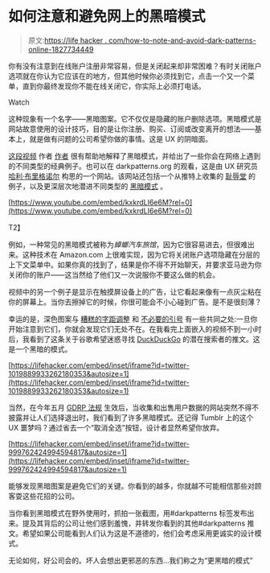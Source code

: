 # 如何注意和避免网上的黑暗模式

> 原文:[https://life hacker . com/how-to-note-and-avoid-dark-patterns-online-1827734449](https://lifehacker.com/how-to-notice-and-avoid-dark-patterns-online-1827734449)

你有没有注意到在线账户注册非常容易，但是关闭起来却非常困难？有时关闭账户选项就在你认为它应该在的地方，但其他时候你必须找到它，点击一个又一个菜单，直到你最终发现你不能在线关闭它，你实际上必须打电话。

Watch

这种现象有一个名字——黑暗图案。它不仅仅是隐藏的账户删除选项。黑暗模式是网站故意使用的设计技巧，目的是让你注册、购买、订阅或改变离开的想法——基本上，就是做有问题的公司希望你做的事情。这是 UX 的阴暗面。

[这段视频](https://www.youtube.com/watch?v=kxkrdLI6e6M) 作者 [作者](http://thenerdwriter.net/) 很有帮助地解释了黑暗模式，并给出了一些你会在网络上遇到的不同类型的经典例子。也可以在 darkpatterns.org 的观看，这是由 UX 研究员 [哈利·布里格诺尔](https://medium.com/@harrybr) 构思的一个网站。该网站还包括一个从推特上收集的 [耻辱堂](https://darkpatterns.org/hall-of-shame) 的例子，以及更深层次地潜进不同类型的 [黑暗模式](https://darkpatterns.org/types-of-dark-pattern) 。

[https://www.youtube.com/embed/kxkrdLI6e6M?rel=0](https://www.youtube.com/embed/kxkrdLI6e6M?rel=0)

T2】

例如，一种常见的黑暗模式被称为*蟑螂汽车旅馆*，因为它很容易进去，但很难出来。这种技术在 Amazon.com 上很难实现，因为它将关闭账户选项隐藏在分层的上下文菜单中。如果你真的找到了，结果是你不得不开始聊天，并要求亚马逊为你关闭你的账户——这当然给了他们又一次说服你不要这么做的机会。

视频中的另一个例子是显示在触摸屏设备上的广告，让它看起来像有一点灰尘粘在你的屏幕上。当你去擦掉它的时候，你很可能会不小心碰到广告。是不是很刻薄？

幸运的是，深色图案与 [糟糕的字距调整](https://www.boredpanda.com/funny-letter-spacing-fails/) 和 [不必要的引号](https://www.buzzfeed.com/copyranter/unnecessary-quotation-marks-harmful-to-your-health) 有一些共同之处:一旦你开始注意到它们，你就会发现它们无处不在。在我看完上面嵌入的视频不到一小时后，我看到了这条关于谷歌希望迷惑寻找 [DuckDuckGo](https://duckduckgo.com/) 的潜在搜索者的推文。这是一个黑暗的模式。

 [https://lifehacker.com/embed/inset/iframe?id=twitter-1019889933262180353&autosize=1](https://lifehacker.com/embed/inset/iframe?id=twitter-1019889933262180353&autosize=1) 

当然，在今年五月 [GDRP 法规](https://lifehacker.com/whats-the-deal-with-gdpr-and-your-online-privacy-1826314658) 生效后，当收集和出售用户数据的网站突然不得不披露并让人们选择退出时，我们看到了许多黑暗模式。还记得 Tumblr 上的这个 UX 噩梦吗？通过省去一个“取消全选”按钮，设计者显然希望你放弃。

 [https://lifehacker.com/embed/inset/iframe?id=twitter-999762424994594817&autosize=1](https://lifehacker.com/embed/inset/iframe?id=twitter-999762424994594817&autosize=1) 

能够发现黑暗图案是避免它们的关键。你看到的越多，你就越不可能相信那些对顾客耍这些花招的公司。

当你看到黑暗模式在野外使用时，抓拍一张截图，用#darkpatterns 标签发布出来。提及其背后的公司让他们感到羞愧，并转发你看到的其他#darkpatterns 推文。希望如果公司能看到人们认为这是不道德的，他们会考虑采用更诚实的设计模式。

无论如何，好公司会的。坏人会想出更邪恶的东西...我们称之为“更黑暗的模式”